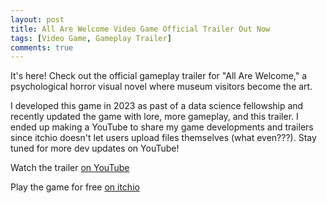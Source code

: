 ```yaml
---
layout: post
title: All Are Welcome Video Game Official Trailer Out Now
tags: [Video Game, Gameplay Trailer]
comments: true
---
```


It's here! Check out the official gameplay trailer for "All Are Welcome," a psychological horror visual novel where museum visitors become the art.

I developed this game in 2023 as past of a data science fellowship and recently updated the game with lore, more gameplay, and this trailer. I ended up making a YouTube to share my game developments and trailers since itchio doesn't let users upload files themselves (what even???). Stay tuned for more dev updates on YouTube!

Watch the trailer [on YouTube](https://youtu.be/6WhClif3PfM?feature=shared)

Play the game for free [on itchio](https://decolfutures.itch.io/all-are-welcome)
